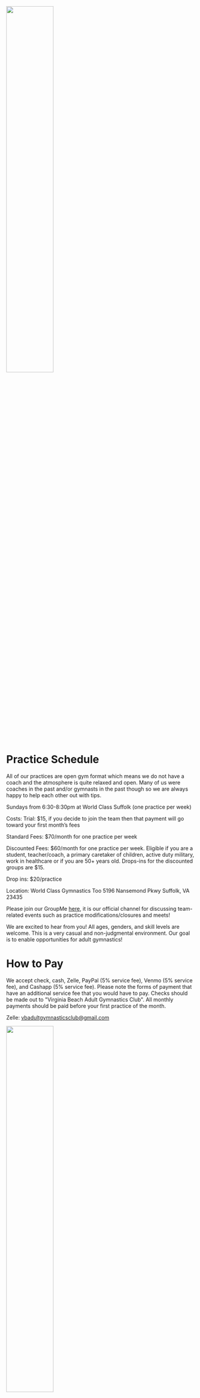 <!---layout: page
title: "Practice Schedule"
permalink: /practice-schedule--->

<img src="https://user-images.githubusercontent.com/108369432/225925779-e3eb7c15-1de6-46ab-95ba-3aefc743201c.jpg" width="50%" height="50%" />

# Practice Schedule

All of our practices are open gym format which means we do not have a coach and the atmosphere is quite relaxed and open. Many of us were coaches in the past and/or gymnasts in the past though so we are always happy to help each other out with tips. 

Sundays from 6:30-8:30pm at World Class Suffolk (one practice per week)

Costs:
Trial: $15, if you decide to join the team then that payment will go toward your first month’s fees

Standard Fees: $70/month for one practice per week

Discounted Fees: $60/month for one practice per week. Eligible if you are a student, teacher/coach, a primary caretaker of children, active duty military, work in healthcare or if you are 50+ years old. Drops-ins for the discounted groups are $15.

Drop ins: $20/practice

Location:
World Class Gymnastics Too
5196 Nansemond Pkwy
Suffolk, VA 23435

Please join our GroupMe [here](https://groupme.com/join_group/87617300/U5zsqMLk), it is our official channel for discussing team-related events such as practice modifications/closures and meets!

We are excited to hear from you! All ages, genders, and skill levels are welcome. This is a very casual and non-judgmental environment. Our goal is to enable opportunities for adult gymnastics!

# How to Pay
We accept check, cash, Zelle, PayPal (5% service fee), Venmo (5% service fee), and Cashapp (5% service fee). Please note the forms of payment that have an additional service fee that you would have to pay. Checks should be made out to "Virginia Beach Adult Gymnastics Club". All monthly payments should be paid before your first practice of the month. 

Zelle: vbadultgymnasticsclub@gmail.com

<img src="https://github.com/user-attachments/assets/b5b8b6f1-2c74-4985-ae10-0d79055584cd" width="50%" height="50%" />
